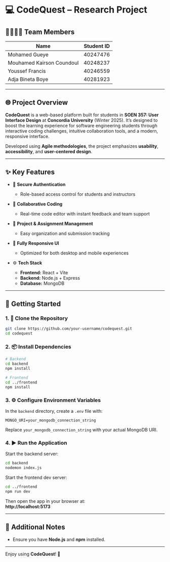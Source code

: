 # 💻 CodeQuest – Research Project

## 👨‍👩‍👧‍👦 Team Members

| Name                      | Student ID |
|---------------------------|:----------:|
| Mohamed Gueye             | 40247476   |
| Mouhamed Kairson Coundoul | 40248237   |
| Youssef Francis           | 40246559   |
| Adja Bineta Boye          | 40281923   |

---

## 🌐 Project Overview

**CodeQuest** is a web-based platform built for students in **SOEN 357: User Interface Design** at **Concordia University** (Winter 2025). It’s designed to boost the learning experience for software engineering students through interactive coding challenges, intuitive collaboration tools, and a modern, responsive interface.

Developed using **Agile methodologies**, the project emphasizes **usability**, **accessibility**, and **user-centered design**.

---

## ✨ Key Features

- 🔐 **Secure Authentication**
  - Role-based access control for students and instructors

- 🤝 **Collaborative Coding**
  - Real-time code editor with instant feedback and team support

- 📂 **Project & Assignment Management**
  - Easy organization and submission tracking

- 📱 **Fully Responsive UI**
  - Optimized for both desktop and mobile experiences

- ⚙️ **Tech Stack**
  - **Frontend:** React + Vite  
  - **Backend:** Node.js + Express  
  - **Database:** MongoDB

---

## 🚀 Getting Started

### 1. 🔁 Clone the Repository

```bash
git clone https://github.com/your-username/codequest.git
cd codequest
```

### 2. 📦 Install Dependencies

```bash
# Backend
cd backend
npm install

# Frontend
cd ../frontend
npm install
```

### 3. ⚙️ Configure Environment Variables

In the `backend` directory, create a `.env` file with:

```env
MONGO_URI=your_mongodb_connection_string
```

Replace `your_mongodb_connection_string` with your actual MongoDB URI.

### 4. ▶️ Run the Application

Start the backend server:

```bash
cd backend
nodemon index.js
```

Start the frontend dev server:

```bash
cd ../frontend
npm run dev
```

Then open the app in your browser at:  
**http://localhost:5173**

---

## 📌 Additional Notes

- Ensure you have **Node.js** and **npm** installed.

---

Enjoy using **CodeQuest**! 🎉  
